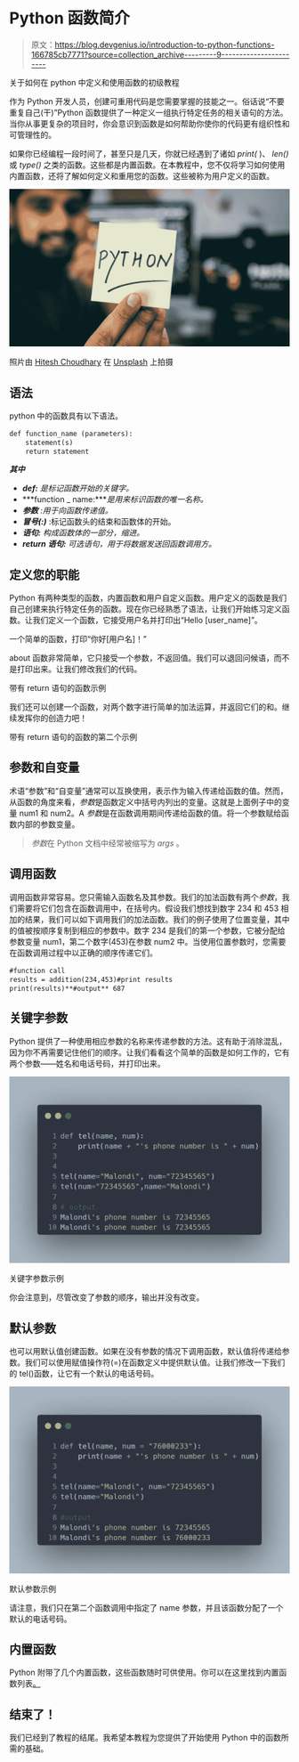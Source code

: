 # Python 函数简介

> 原文：<https://blog.devgenius.io/introduction-to-python-functions-166785cb7771?source=collection_archive---------9----------------------->

关于如何在 python 中定义和使用函数的初级教程

作为 Python 开发人员，创建可重用代码是您需要掌握的技能之一。俗话说“不要重复自己(干)”Python 函数提供了一种定义一组执行特定任务的相关语句的方法。当你从事更复杂的项目时，你会意识到函数是如何帮助你使你的代码更有组织性和可管理性的。

如果你已经编程一段时间了，甚至只是几天，你就已经遇到了诸如 *print(* )、 *len()* 或 *type()* 之类的函数。这些都是内置函数。在本教程中，您不仅将学习如何使用内置函数，还将了解如何定义和重用您的函数。这些被称为用户定义的函数。

![](img/20771f9efb56427358c4958d17697a78.png)

照片由 [Hitesh Choudhary](https://unsplash.com/@hiteshchoudhary?utm_source=unsplash&utm_medium=referral&utm_content=creditCopyText) 在 [Unsplash](https://unsplash.com/s/photos/python?utm_source=unsplash&utm_medium=referral&utm_content=creditCopyText) 上拍摄

## 语法

python 中的函数具有以下语法。

```
def function_name (parameters):
    statement(s) 
    return statement 
```

***其中***

*   ***def:*** *是标记函数开始的关键字。*
*   ***function _ name:****是用来标识函数的唯一名称。*
*   ***参数*** *:用于向函数传递值。*
*   ***冒号(:)*** :标记函数头的结束和函数体的开始。
*   ***语句:*** *构成函数体的一部分，缩进。*
*   ***return 语句:*** *可选语句，用于将数据发送回函数调用方。*

## 定义您的职能

Python 有两种类型的函数，内置函数和用户自定义函数。用户定义的函数是我们自己创建来执行特定任务的函数。现在你已经熟悉了语法，让我们开始练习定义函数。让我们定义一个函数，它接受用户名并打印出“Hello [user_name]”。

一个简单的函数，打印“你好[用户名]！”

about 函数非常简单，它只接受一个参数，不返回值。我们可以退回问候语，而不是打印出来。让我们修改我们的代码。

带有 return 语句的函数示例

我们还可以创建一个函数，对两个数字进行简单的加法运算，并返回它们的和。继续发挥你的创造力吧！

带有 return 语句的函数的第二个示例

## 参数和自变量

术语“参数”和“自变量”通常可以互换使用，表示作为输入传递给函数的值。然而，从函数的角度来看，*参数*是函数定义中括号内列出的变量。这就是上面例子中的变量 num1 和 num2。A *参数*是在函数调用期间传递给函数的值。将一个参数赋给函数内部的参数变量。

> *参数*在 Python 文档中经常被缩写为 *args* 。

## 调用函数

调用函数非常容易。您只需输入函数名及其参数。我们的加法函数有两个*参数*，我们需要将它们包含在函数调用中，在括号内。假设我们想找到数字 234 和 453 相加的结果，我们可以如下调用我们的加法函数。我们的例子使用了位置变量，其中的值被按顺序复制到相应的参数中。数字 234 是我们的第一个参数，它被分配给参数变量 num1，第二个数字(453)在参数 num2 中。当使用位置参数时，您需要在函数调用过程中以正确的顺序传递它们。

```
#function call 
results = addition(234,453)#print results
print(results)**#output** 687
```

## 关键字参数

Python 提供了一种使用相应参数的名称来传递参数的方法。这有助于消除混乱，因为你不再需要记住他们的顺序。让我们看看这个简单的函数是如何工作的，它有两个参数——姓名和电话号码，并打印出来。

![](img/b0ad62425863d3babf5e89f7eee69d48.png)

关键字参数示例

你会注意到，尽管改变了参数的顺序，输出并没有改变。

## 默认参数

也可以用默认值创建函数。如果在没有参数的情况下调用函数，默认值将传递给参数。我们可以使用赋值操作符(=)在函数定义中提供默认值。让我们修改一下我们的 tel()函数，让它有一个默认的电话号码。

![](img/943ba5558c96441850acc748c61cc678.png)

默认参数示例

请注意，我们只在第二个函数调用中指定了 name 参数，并且该函数分配了一个默认的电话号码。

## 内置函数

Python 附带了几个内置函数，这些函数随时可供使用。你可以在这里找到内置函数列表[。](https://docs.python.org/3/library/functions.html)

## 结束了！

我们已经到了教程的结尾。我希望本教程为您提供了开始使用 Python 中的函数所需的基础。